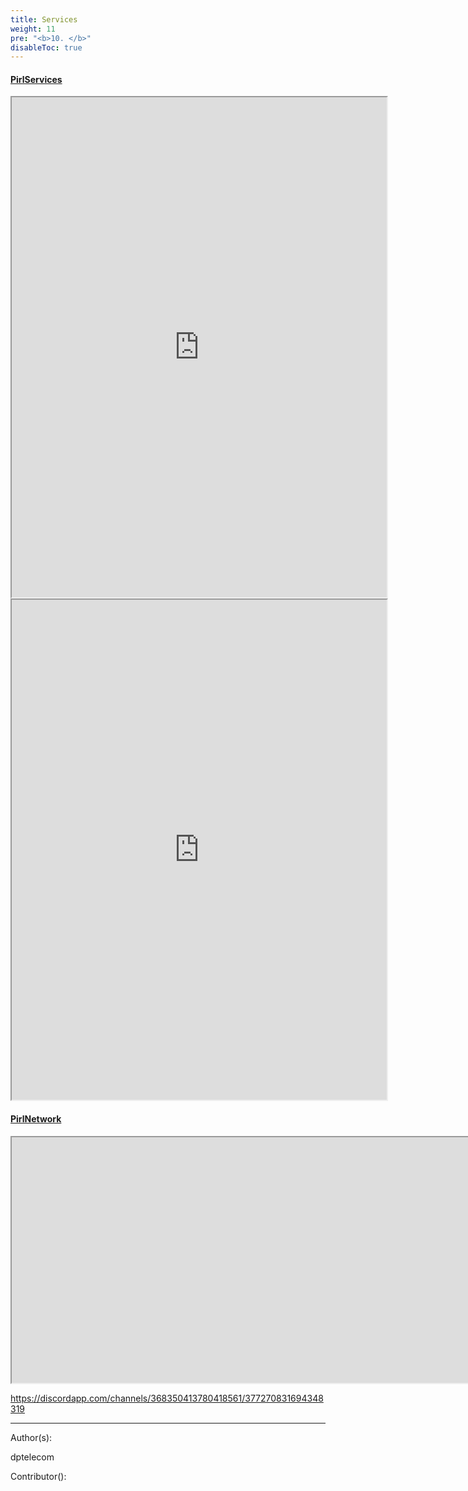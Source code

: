 ```yaml
---
title: Services
weight: 11
pre: "<b>10. </b>"
disableToc: true
---
```


#### [PirlServices](https://services.pirl.io "PirlServices ")
<iframe width="600"
    height="800" src="https://services.pirl.io">
</iframe>

<iframe width="600"
    height="800" src="https://twitter.com/PirlOfficial">
</iframe>


#### [PirlNetwork](http://stats.pirl.io "PirlNetwork ")
<iframe width="1968"
    height="393" src="http://stats.pirl.io">
</iframe>


https://discordapp.com/channels/368350413780418561/377270831694348319






---
Author(s):

dptelecom

Contributor():
